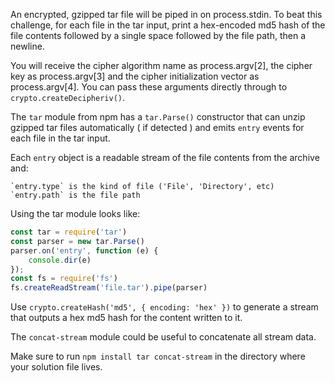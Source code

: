 An encrypted, gzipped tar file will be piped in on process.stdin. To beat this
challenge, for each file in the tar input, print a hex-encoded md5 hash of the
file contents followed by a single space followed by the file path, then a
newline.

You will receive the cipher algorithm name as process.argv[2], the cipher key as
process.argv[3] and the cipher initialization vector as process.argv[4].
You can pass these arguments directly through to `crypto.createDecipheriv()`.

The `tar` module from npm has a `tar.Parse()` constructor that can unzip gzipped
tar files automatically ( if detected ) and  emits `entry` events for each file
in the tar input.

Each `entry` object is a readable stream of the file contents from the archive and:

    `entry.type` is the kind of file ('File', 'Directory', etc)
    `entry.path` is the file path

Using the tar module looks like:

```js
const tar = require('tar')
const parser = new tar.Parse()
parser.on('entry', function (e) {
    console.dir(e)
});
const fs = require('fs')
fs.createReadStream('file.tar').pipe(parser)
```

Use `crypto.createHash('md5', { encoding: 'hex' })` to generate a stream that
outputs a hex md5 hash for the content written to it.

The `concat-stream` module could be useful to concatenate all stream data.

Make sure to run `npm install tar concat-stream` in the directory where your solution
file lives.
